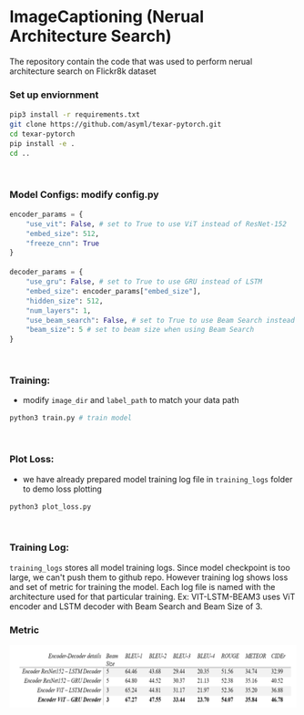 # ImageCaptioning (Nerual Architecture Search)
The repository contain the code that was used to perform nerual architecture search on Flickr8k dataset

### Set up enviornment
```bash
pip3 install -r requirements.txt
git clone https://github.com/asyml/texar-pytorch.git 
cd texar-pytorch
pip install -e .
cd ..
```

<br>


### Model Configs: modify config.py
```py
encoder_params = {
    "use_vit": False, # set to True to use ViT instead of ResNet-152
    "embed_size": 512,
    "freeze_cnn": True
}

decoder_params = {
    "use_gru": False, # set to True to use GRU instead of LSTM
    "embed_size": encoder_params["embed_size"],
    "hidden_size": 512,
    "num_layers": 1,
    "use_beam_search": False, # set to True to use Beam Search instead of Greedy
    "beam_size": 5 # set to beam size when using Beam Search
}
```

<br>

### Training:
- modify `image_dir` and `label_path` to match your data path
```bash
python3 train.py # train model
```

<br>

### Plot Loss:
- we have already prepared model training log file in `training_logs` folder to demo loss plotting
```bash
python3 plot_loss.py
```

<br>

### Training Log:
`training_logs` stores all model training logs. Since model checkpoint is too large, we can't push them to github repo. However training log shows loss and set of metric for training the model. Each log file is named with the architecture used for that particular training. Ex: VIT-LSTM-BEAM3 uses ViT encoder and LSTM decoder with Beam Search and Beam Size of 3.


### Metric
![metric](image-captioning-metric.png)
